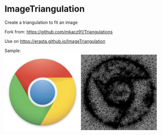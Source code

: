 # ImageTriangulation
Create a triangulation to fit an image

Fork from: https://github.com/mkacz91/Triangulations

Use on https://erasta.github.io/ImageTriangulation

Sample:
<img src="sample.png"></img>